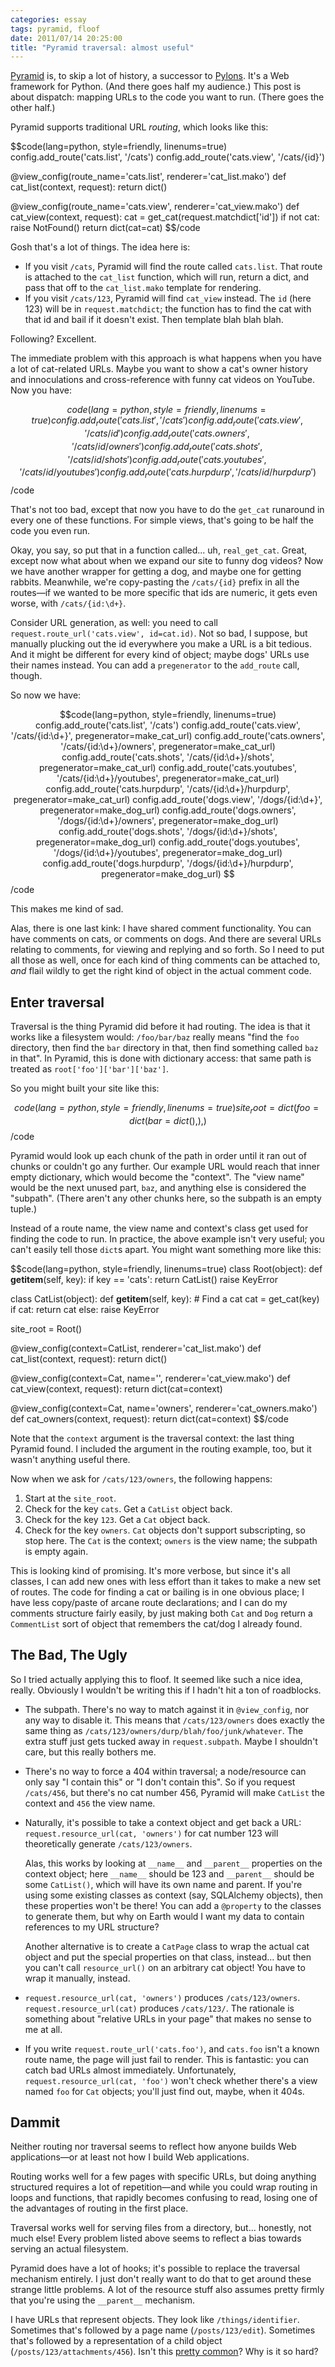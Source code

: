 ```yaml
---
categories: essay
tags: pyramid, floof
date: 2011/07/14 20:25:00
title: "Pyramid traversal: almost useful"
---
```

[Pyramid][] is, to skip a lot of history, a successor to [Pylons][].  It's a Web framework for Python.  (And there goes half my audience.)  This post is about dispatch: mapping URLs to the code you want to run.  (There goes the other half.)

Pyramid supports traditional URL _routing_, which looks like this:

$$code(lang=python, style=friendly, linenums=true)
config.add_route('cats.list', '/cats')
config.add_route('cats.view', '/cats/{id}')

@view_config(route_name='cats.list', renderer='cat_list.mako')
def cat_list(context, request):
    return dict()

@view_config(route_name='cats.view', renderer='cat_view.mako')
def cat_view(context, request):
    cat = get_cat(request.matchdict['id'])
    if not cat:
        raise NotFound()
    return dict(cat=cat)
$$/code

Gosh that's a lot of things.  The idea here is:

* If you visit `/cats`, Pyramid will find the route called `cats.list`.  That route is attached to the `cat_list` function, which will run, return a dict, and pass that off to the `cat_list.mako` template for rendering.
* If you visit `/cats/123`, Pyramid will find `cat_view` instead.  The `id` (here 123) will be in `request.matchdict`; the function has to find the cat with that id and bail if it doesn't exist.  Then template blah blah blah.

Following?  Excellent.

The immediate problem with this approach is what happens when you have a lot of cat-related URLs.  Maybe you want to show a cat's owner history and innoculations and cross-reference with funny cat videos on YouTube.  Now you have:

$$code(lang=python, style=friendly, linenums=true)
config.add_route('cats.list', '/cats')
config.add_route('cats.view', '/cats/{id}')
config.add_route('cats.owners', '/cats/{id}/owners')
config.add_route('cats.shots', '/cats/{id}/shots')
config.add_route('cats.youtubes', '/cats/{id}/youtubes')
config.add_route('cats.hurpdurp', '/cats/{id}/hurpdurp')
$$/code

That's not too bad, except that now you have to do the `get_cat` runaround in every one of these functions.  For simple views, that's going to be half the code you even run.

Okay, you say, so put that in a function called...  uh, `real_get_cat`.  Great, except now what about when we expand our site to funny dog videos?  Now we have another wrapper for getting a dog, and maybe one for getting rabbits.  Meanwhile, we're copy-pasting the `/cats/{id}` prefix in all the routes—if we wanted to be more specific that ids are numeric, it gets even worse, with `/cats/{id:\d+}`.

Consider URL generation, as well: you need to call `request.route_url('cats.view', id=cat.id)`.  Not so bad, I suppose, but manually plucking out the id everywhere you make a URL is a bit tedious.  And it might be different for every kind of object; maybe dogs' URLs use their names instead.  You can add a `pregenerator` to the `add_route` call, though.

So now we have:

$$code(lang=python, style=friendly, linenums=true)
config.add_route('cats.list', '/cats')
config.add_route('cats.view', '/cats/{id:\d+}', pregenerator=make_cat_url)
config.add_route('cats.owners', '/cats/{id:\d+}/owners', pregenerator=make_cat_url)
config.add_route('cats.shots', '/cats/{id:\d+}/shots', pregenerator=make_cat_url)
config.add_route('cats.youtubes', '/cats/{id:\d+}/youtubes', pregenerator=make_cat_url)
config.add_route('cats.hurpdurp', '/cats/{id:\d+}/hurpdurp', pregenerator=make_cat_url)
config.add_route('dogs.view', '/dogs/{id:\d+}', pregenerator=make_dog_url)
config.add_route('dogs.owners', '/dogs/{id:\d+}/owners', pregenerator=make_dog_url)
config.add_route('dogs.shots', '/dogs/{id:\d+}/shots', pregenerator=make_dog_url)
config.add_route('dogs.youtubes', '/dogs/{id:\d+}/youtubes', pregenerator=make_dog_url)
config.add_route('dogs.hurpdurp', '/dogs/{id:\d+}/hurpdurp', pregenerator=make_dog_url)
$$/code

This makes me kind of sad.

Alas, there is one last kink: I have shared comment functionality.  You can have comments on cats, or comments on dogs.  And there are several URLs relating to comments, for viewing and replying and so forth.  So I need to put all those as well, once for each kind of thing comments can be attached to, _and_ flail wildly to get the right kind of object in the actual comment code.

## Enter traversal

Traversal is the thing Pyramid did before it had routing.  The idea is that it works like a filesystem would: `/foo/bar/baz` really means "find the `foo` directory, then find the `bar` directory in that, then find something called `baz` in that".  In Pyramid, this is done with dictionary access: that same path is treated as `root['foo']['bar']['baz']`.

So you might built your site like this:

$$code(lang=python, style=friendly, linenums=true)
site_root = dict(
    foo=dict(
        bar=dict(),
    ),
)
$$/code

Pyramid would look up each chunk of the path in order until it ran out of chunks or couldn't go any further.  Our example URL would reach that inner empty dictionary, which would become the "context".  The "view name" would be the next unused part, `baz`, and anything else is considered the "subpath".  (There aren't any other chunks here, so the subpath is an empty tuple.)

Instead of a route name, the view name and context's class get used for finding the code to run.  In practice, the above example isn't very useful; you can't easily tell those `dict`s apart.  You might want something more like this:

$$code(lang=python, style=friendly, linenums=true)
class Root(object):
    def __getitem__(self, key):
        if key == 'cats':
            return CatList()
        raise KeyError

class CatList(object):
    def __getitem__(self, key):
        # Find a cat
        cat = get_cat(key)
        if cat:
            return cat
        else:
            raise KeyError

site_root = Root()

@view_config(context=CatList, renderer='cat_list.mako')
def cat_list(context, request):
    return dict()

@view_config(context=Cat, name='', renderer='cat_view.mako')
def cat_view(context, request):
    return dict(cat=context)

@view_config(context=Cat, name='owners', renderer='cat_owners.mako')
def cat_owners(context, request):
    return dict(cat=context)
$$/code

Note that the `context` argument is the traversal context: the last thing Pyramid found.  I included the argument in the routing example, too, but it wasn't anything useful there.

Now when we ask for `/cats/123/owners`, the following happens:

1. Start at the `site_root`.
2. Check for the key `cats`.  Get a `CatList` object back.
3. Check for the key `123`.  Get a `Cat` object back.
4. Check for the key `owners`.  `Cat` objects don't support subscripting, so stop here.  The `Cat` is the context; `owners` is the view name; the subpath is empty again.

This is looking kind of promising.  It's more verbose, but since it's all classes, I can add new ones with less effort than it takes to make a new set of routes.  The code for finding a cat or bailing is in one obvious place; I have less copy/paste of arcane route declarations; and I can do my comments structure fairly easily, by just making both `Cat` and `Dog` return a `CommentList` sort of object that remembers the cat/dog I already found.

## The Bad, The Ugly

So I tried actually applying this to floof.  It seemed like such a nice idea, really.  Obviously I wouldn't be writing this if I hadn't hit a ton of roadblocks.

* The subpath.  There's no way to match against it in `@view_config`, nor any way to disable it.  This means that `/cats/123/owners` does exactly the same thing as `/cats/123/owners/durp/blah/foo/junk/whatever`.  The extra stuff just gets tucked away in `request.subpath`.  Maybe I shouldn't care, but this really bothers me.

* There's no way to force a 404 within traversal; a node/resource can only say "I contain this" or "I don't contain this".  So if you request `/cats/456`, but there's no cat number 456, Pyramid will make `CatList` the context and `456` the view name.

* Naturally, it's possible to take a context object and get back a URL: `request.resource_url(cat, 'owners')` for cat number 123 will theoretically generate `/cats/123/owners`.

    Alas, this works by looking at `__name__` and `__parent__` properties on the context object; here `__name__` should be 123 and `__parent__` should be some `CatList()`, which will have its own name and parent.  If you're using some existing classes as context (say, SQLAlchemy objects), then these properties won't be there!  You can add a `@property` to the classes to generate them, but why on Earth would I want my data to contain references to my URL structure?

    Another alternative is to create a `CatPage` class to wrap the actual cat object and put the special properties on that class, instead...  but then you can't call `resource_url()` on an arbitrary cat object!  You have to wrap it manually, instead.

* `request.resource_url(cat, 'owners')` produces `/cats/123/owners`.  `request.resource_url(cat)` produces `/cats/123/`.  The rationale is something about "relative URLs in your page" that makes no sense to me at all.

* If you write `request.route_url('cats.foo')`, and `cats.foo` isn't a known route name, the page will just fail to render.  This is fantastic: you can catch bad URLs almost immediately.  Unfortunately, `request.resource_url(cat, 'foo')` won't check whether there's a view named `foo` for `Cat` objects; you'll just find out, maybe, when it 404s.

## Dammit

Neither routing nor traversal seems to reflect how anyone builds Web applications—or at least not how I build Web applications.

Routing works well for a few pages with specific URLs, but doing anything structured requires a lot of repetition—and while you could wrap routing in loops and functions, that rapidly becomes confusing to read, losing one of the advantages of routing in the first place.

Traversal works well for serving files from a directory, but...  honestly, not much else!  Every problem listed above seems to reflect a bias towards serving an actual filesystem.

Pyramid does have a lot of hooks; it's possible to replace the traversal mechanism entirely.  I just don't really want to do that to get around these strange little problems.  A lot of the resource stuff also assumes pretty firmly that you're using the `__parent__` mechanism.

I have URLs that represent objects.  They look like `/things/identifier`.  Sometimes that's followed by a page name (`/posts/123/edit`).  Sometimes that's followed by a representation of a child object (`/posts/123/attachments/456`).  Isn't this [pretty common][REST]?  Why is it so hard?

[Pyramid]: http://pylonsproject.org/projects/pyramid/about
[Pylons]: http://docs.pylonsproject.org/docs/pylons.html
[REST]: http://en.wikipedia.org/wiki/Representational_State_Transfer
